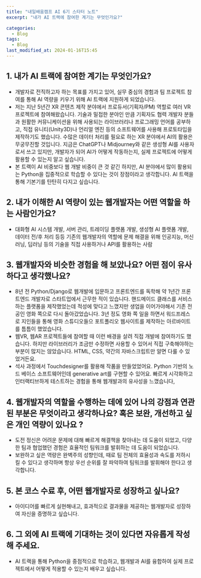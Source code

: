 ```yaml
---
title: "내일배움캠프 AI 6기 스타터 노트"
excerpt: "내가 AI 트랙에 참여한 계기는 무엇인가요?"

categories:
  - Blog
tags:
  - Blog
last_modified_at: 2024-01-16T15:45
---
```


## 1. **내가 AI 트랙에 참여한 계기는 무엇인가요?**

- 개발자로 전직하고자 하는 목표를 가지고 있어, 실무 중심의 경험과 팀 프로젝트 참여를 통해 AI 역량을 키우기 위해 AI 트랙에 지원하게 되었습니다.
- 저는 지난 5년간 XR 콘텐츠 제작 분야에서 프로듀서(기획자/PM) 역할로 여러 VR 프로젝트에 참여해왔습니다. 기술과 밀접한 분야인 만큼 기획자도 협력 개발자 분들과 원활한 커뮤니케이션을 위해 사용되는 라이브러리나 프로그래밍 언어를 공부하고, 직접 유니티(Unity3D)나 언리얼 엔진 등의 소프트웨어를 사용해 프로토타입을 제작하기도 했습니다. 수많은 데이터 처리를 필요로 하는 XR 분야에서 AI의 활용은 무궁무진할 것입니다. 지금은 ChatGPT나 Midjourney와 같은 생성형 AI를 사용자로서 쓰고 있지만, 개발자가 되어 AI가 어떻게 작동하는지, 실제 프로젝트에 어떻게 활용할 수 있는지 알고 싶습니다.
- 본 트랙이 AI 비중보다 웹 개발 비중이 큰 것 같긴 하지만, AI 분야에서 많이 활용되는 Python을 집중적으로 학습할 수 있다는 것이 장점이라고 생각합니다. AI 트랙을 통해 기본기를 탄탄히 다지고 싶습니다.

## 2. 내가 이해한 AI 역량이 있는 **웹개발자**는 어떤 역할을 하는 사람인가요?

- 대화형 AI 시스템 개발, 서버 관리, 트레이딩 플랫폼 개발, 생성형 AI 플랫폼 개발, 데이터 전/후 처리 등등 기존의 웹개발자의 역할에 문제 해결을 위해 인공지능, 머신러닝, 딥러닝 등의 기술을 직접 사용하거나 API를 활용하는 사람

## 3. 웹개발자와 비슷한 경험을 해 보았나요? 어떤 점이 유사하다고 생각했나요?

- 8년 전 Python/Django로 웹개발에 입문하고 프론트엔드를 독학해 약 1년간 프론트엔드 개발자로 스타트업에서 근무한 적이 있습니다. 핸드메이드 클래스를 서비스하는 플랫폼을 제작했었는데 적성에 맞다고 느꼈지만 생업을 이어가야해서 기존 전공인 영화 쪽으로 다시 돌아갔었습니다. 3년 정도 영화 쪽 일을 하면서 워드프레스로 지인들을 통해 영화 스튜디오들으 포트폴리오 웹사이트를 제작하는 아르바이트를 틈틈이 했었습니다.
- 웹VR, 웹AR 프로젝트들에 참여할 때 이런 배경을 살려 직접 개발에 참여하기도 했습니다. 하지만 라이브러리가 조금만 수정하면 사용할 수 있어서 직접 구축해야하는 부분이 많지는 않았습니다. HTML, CSS, 약간의 자바스크립트만 알면 다룰 수 있었거든요.
- 석사 과정에서 Touchdesigner를 활용해 작품을 만들었었어요. Python 기반의 노드 베이스 소프트웨어인데 generative art를 구현할 수 있어요. 빠르게 시각화하고 인터랙티브하게 테스트하는 경험을 통해 웹개발과의 유사성을 느꼈습니다,

## 4. 웹개발자**의 역할을 수행하는 데에 있어 나의 강점과 연관된 부분은 무엇이라고 생각하나요?** 혹은 보완, 개선하고 싶은 개인 역량이 있나요 ?

- 도전 정신은 어려운 문제에 대해 빠르게 해결책을 찾아내는 데 도움이 되었고, 다양한 팀과 협업했던 경험은 효율적인 팀워크를 발휘하는 데 도움이 되었습니다.
- 보완하고 싶은 역량은 완벽주의 성향인데, 때로 팀 전체의 효율성과 속도를 저하시킬 수 있다고 생각하며 항상 우선 순위를 잘 파악하여 팀워크를 발휘해야 한다고 생각합니다.

## 5. **본 코스 수료 후, 어떤 웹개발자로 성장하고 싶나요?**

- 아이디어를 빠르게 실현해내고, 효과적으로 결과물을 제공하는 웹개발자로 성장하여 자신을 증명하고 싶습니다.

## 6. **그 외에 AI 트랙에 기대하는 것이 있다면 자유롭게 작성해 주세요.**

- AI 트랙을 통해 Python을 중점적으로 학습하고, 웹개발과 AI를 융합하여 실제 프로젝트에서 어떻게 적용할 수 있는지 배우고 싶습니다.
